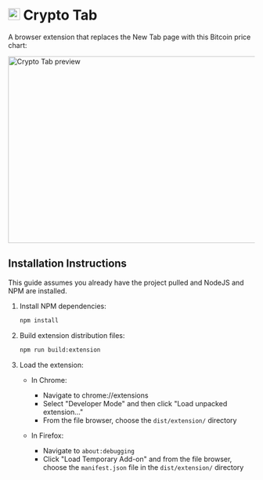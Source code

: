 # <img src="https://user-images.githubusercontent.com/2548061/31789747-cc1d44ae-b51b-11e7-81a0-0a4ef84244ff.png" height="24" alt="Crypto Tab Logo" /> Crypto Tab

A browser extension that replaces the New Tab page with this Bitcoin price chart:

<img src="https://i.imgur.com/E0N5eM0.gif" alt="Crypto Tab preview" width="526" height="381" />

## Installation Instructions

This guide assumes you already have the project pulled and NodeJS and NPM are installed.

1. Install NPM dependencies:
    ```bash
    npm install
    ```

1. Build extension distribution files:
    ```bash
    npm run build:extension
    ```

1. Load the extension:

    - In Chrome:
        - Navigate to chrome://extensions
        - Select "Developer Mode" and then click "Load unpacked extension..."
        - From the file browser, choose the `dist/extension/` directory

    - In Firefox:
        - Navigate to `about:debugging`
        - Click "Load Temporary Add-on" and from the file browser, choose the `manifest.json` file in the `dist/extension/` directory
